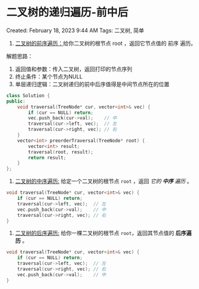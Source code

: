 # 二叉树的递归遍历-前中后

Created: February 18, 2023 9:44 AM
Tags: 二叉树, 简单

1. [二叉树的前序遍历：](https://leetcode.cn/problems/binary-tree-preorder-traversal/)给你二叉树的根节点 root ，返回它节点值的 前序 遍历。

解题思路：

1. 返回值和参数：传入二叉树，返回打印的节点序列
2. 终止条件：某个节点为NULL
3. 单层递归逻辑：二叉树递归的前中后序值得是中间节点所在的位置

```cpp
class Solution {
public:
    void traversal(TreeNode* cur, vector<int>& vec) {
        if (cur == NULL) return;
        vec.push_back(cur->val);    // 中
        traversal(cur->left, vec);  // 左
        traversal(cur->right, vec); // 右
    }
    vector<int> preorderTraversal(TreeNode* root) {
        vector<int> result;
        traversal(root, result);
        return result;
    }
};
```

1. [二叉树的中序遍历:](https://leetcode.cn/problems/binary-tree-inorder-traversal/) 给定一个二叉树的根节点 `root` ，返回 *它的 **中序** 遍历* 。

```cpp
void traversal(TreeNode* cur, vector<int>& vec) {
    if (cur == NULL) return;
    traversal(cur->left, vec);  // 左
    vec.push_back(cur->val);    // 中
    traversal(cur->right, vec); // 右
}
```

1. [二叉树的后序遍历:](https://leetcode.cn/problems/binary-tree-postorder-traversal/) 给你一棵二叉树的根节点 `root`，返回其节点值的 **后序遍历** 。

```cpp
void traversal(TreeNode* cur, vector<int>& vec) {
    if (cur == NULL) return;
    traversal(cur->left, vec);  // 左
    traversal(cur->right, vec); // 右
    vec.push_back(cur->val);    // 中
}
```